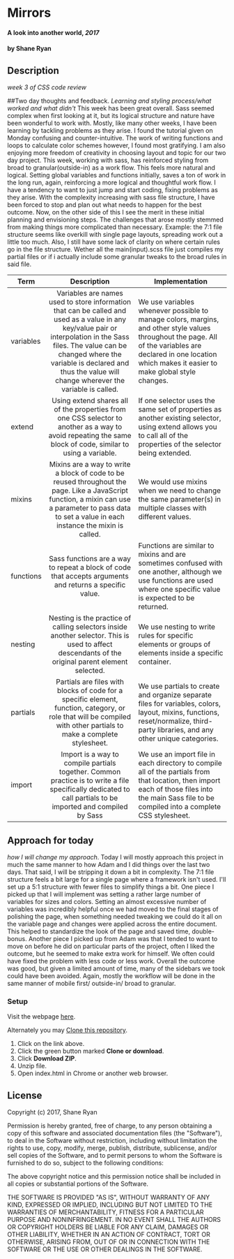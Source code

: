 # Mirrors

#### A look into another world, _2017_

#### by **Shane Ryan**

## Description
_week 3 of CSS code review_

##Two day thoughts and feedback.
 _Learning and styling process/what worked and what didn't_ This week has been great overall. Sass seemed complex when first looking at it, but its logical structure and nature have been wonderful to work with. Mostly, like many other weeks, I have been learning by tackling problems as they arise. I found the tutorial given on Monday confusing and counter-intuitive. The work of writing functions and loops to calculate color schemes however, I found most gratifying. I am also enjoying more freedom of creativity in choosing layout and topic for our two day project. This week, working with sass, has reinforced styling from broad to granular(outside-in) as a work flow. This feels more natural and logical. Setting global variables and functions initially, saves a ton of work in the long run, again, reinforcing a more logical and thoughtful work flow. I have a tendency to want to just jump and start coding, fixing problems as they arise. With the complexity increasing with sass file structure, I have been forced to stop and plan out what needs to happen for the best outcome. Now, on the other side of this I see the merit in these initial planning and envisioning steps. The challenges that arose mostly stemmed from making things more complicated than necessary. Example: the 7:1 file structure seems like overkill with single page layouts, spreading work out a little too much. Also, I still have some lack of clarity on where certain rules go in the file structure. Wether all the main(input).scss file just compiles my partial files or if i actually include some granular tweaks to the broad rules in said file.

| Term | Description | Implementation |
| -- |:--:| --|
| variables | Variables are names used to store information that can be called and used as a value in any key/value pair or interpolation in the Sass files. The value can be changed where the variable is declared and thus the value will change wherever the variable is called. | We use variables whenever possible to manage colors, margins, and other style values throughout the page. All of the variables are declared in one location which makes it easier to make global style changes. |
| extend | Using extend shares all of the properties from one CSS selector to another as a way to avoid repeating the same block of code, similar to using a variable. | If one selector uses the same set of properties as another existing selector, using extend allows you to call all of the properties of the selector being extended. |
| mixins | Mixins are a way to write a block of code to be reused throughout the page. Like a JavaScript function, a mixin can use a parameter to pass data to set a value in each instance the mixin is called. | We would use mixins when we need to change the same parameter(s) in multiple classes with different values. |
| functions | Sass functions are a way to repeat a block of code that accepts arguments and returns a specific value. | Functions are similar to mixins and are sometimes confused with one another, although we use functions are used where one specific value is expected to be returned. |
| nesting | Nesting is the practice of calling selectors inside another selector. This is used to affect descendants of the original parent element selected. | We use nesting to write rules for specific elements or groups of elements inside a specific container. |
| partials | Partials are files with blocks of code for a specific element, function, category, or role that will be compiled with other partials to make a complete stylesheet. | We use partials to create and organize separate files for variables, colors, layout, mixins, functions, reset/normalize, third-party libraries, and any other unique categories. |
| import | Import is a way to compile partials together. Common practice is to write a file specifically dedicated to call partials to be imported and compiled by Sass | We use an import file in each directory to compile all of the partials from that location, then import each of those files into the main Sass file to be compiled into a complete CSS stylesheet. |

## Approach for today
_how I will change my approach_. Today I will mostly approach this project in much the same manner to how Adam and I did things over the last two days. That said, I will be stripping it down a bit in complexity. The 7:1 file structure feels a bit large for a single page where a framework isn't used. I'll set up a 5:1 structure with fewer files to simplify things a bit. One piece I picked up that I will implement was setting a rather large number of variables for sizes and colors. Setting an almost excessive number of variables was incredibly helpful once we had moved to the final stages of polishing the page, when something needed tweaking we could do it all on the variable page and changes were applied across the entire document. This helped to standardize the look of the page and saved time, double-bonus. Another piece I picked up from Adam was that I tended to want to move on before he did on particular parts of the project, often I liked the outcome, but he seemed to make extra work for himself. We often could have fixed the problem with less code or less work. Overall the outcome was good, but given a limited amount of time, many of the sidebars we took could have been avoided. Again, mostly the workflow will be done in the same manner of mobile first/ outside-in/ broad to granular. 
### Setup

Visit the webpage [here]().

Alternately you may [Clone this repository]().
  1. Click on the link above.
  2. Click the green button marked **Clone or download**.
  3. Click **Download ZIP**.
  4. Unzip file.
  5. Open index.html in Chrome or another web browser.

## License

Copyright (c) 2017, Shane Ryan

Permission is hereby granted, free of charge, to any person obtaining a copy of this software and associated documentation files (the "Software"), to deal in the Software without restriction, including without limitation the rights to use, copy, modify, merge, publish, distribute, sublicense, and/or sell copies of the Software, and to permit persons to whom the Software is furnished to do so, subject to the following conditions:

The above copyright notice and this permission notice shall be included in all copies or substantial portions of the Software.

THE SOFTWARE IS PROVIDED "AS IS", WITHOUT WARRANTY OF ANY KIND, EXPRESSED OR IMPLIED, INCLUDING BUT NOT LIMITED TO THE WARRANTIES OF MERCHANTABILITY, FITNESS FOR A PARTICULAR PURPOSE AND NONINFRINGEMENT. IN NO EVENT SHALL THE AUTHORS OR COPYRIGHT HOLDERS BE LIABLE FOR ANY CLAIM, DAMAGES OR OTHER LIABILITY, WHETHER IN AN ACTION OF CONTRACT, TORT OR OTHERWISE, ARISING FROM, OUT OF OR IN CONNECTION WITH THE SOFTWARE OR THE USE OR OTHER DEALINGS IN THE SOFTWARE.
